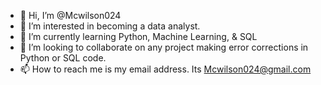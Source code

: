 - 👋 Hi, I’m @Mcwilson024
- 👀 I’m interested in becoming a data analyst.
- 🌱 I’m currently learning Python, Machine Learning, & SQL
- 💞️ I’m looking to collaborate on any project making error corrections in Python or SQL code.
- 📫 How to reach me is my email address. Its Mcwilson024@gmail.com

<!---
Mcwilson024/Mcwilson024 is a ✨ special ✨ repository because its `README.md` (this file) appears on your GitHub profile.
You can click the Preview link to take a look at your changes.
--->
